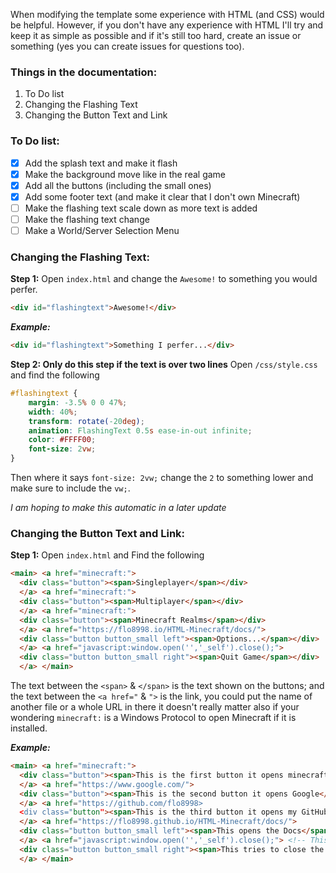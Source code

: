When modifying the template some experience with HTML (and CSS) would be helpful. However, if you don't have any experience with HTML I'll try and keep it as simple as possible and if it's still too hard, create an issue or something (yes you can create issues for questions too).

### Things in the documentation:
1. To Do list
2. Changing the Flashing Text
3. Changing the Button Text and Link

### To Do list:
- [x] Add the splash text and make it flash
- [x] Make the background move like in the real game
- [x] Add all the buttons (including the small ones)
- [x] Add some footer text (and make it clear that I don't own Minecraft)
- [ ] Make the flashing text scale down as more text is added
- [ ] Make the flashing text change
- [ ] Make a World/Server Selection Menu

### Changing the Flashing Text:
**Step 1:** Open `index.html` and change the `Awesome!` to something you would perfer.
```HTML
<div id="flashingtext">Awesome!</div>
```
***Example:***
```HTML
<div id="flashingtext">Something I perfer...</div>
```
**Step 2: Only do this step if the text is over two lines** Open `/css/style.css` and find the following
```CSS
#flashingtext {
	margin: -3.5% 0 0 47%;
	width: 40%;
	transform: rotate(-20deg);
	animation: FlashingText 0.5s ease-in-out infinite;
	color: #FFFF00;
	font-size: 2vw;
}
```
Then where it says `font-size: 2vw;` change the `2` to something lower and make sure to include the `vw;`.

*I am hoping to make this automatic in a later update*

### Changing the Button Text and Link:
**Step 1:** Open `index.html` and Find the following
```HTML
<main> <a href="minecraft:">
  <div class="button"><span>Singleplayer</span></div>
  </a> <a href="minecraft:">
  <div class="button"><span>Multiplayer</span></div>
  </a> <a href="minecraft:">
  <div class="button"><span>Minecraft Realms</span></div>
  </a> <a href="https://flo8998.io/HTML-Minecraft/docs/">
  <div class="button button_small left"><span>Options...</span></div>
  </a> <a href="javascript:window.open('','_self').close();">
  <div class="button button_small right"><span>Quit Game</span></div>
  </a> </main>
```
The text between the `<span>` & `</span>` is the text shown on the buttons; and the text between the `<a href="` & `">` is the link, you could put the name of another file or a whole URL in there it doesn't really matter also if your wondering `minecraft:` is a Windows Protocol to open Minecraft if it is installed.

***Example:***
```HTML
<main> <a href="minecraft:">
  <div class="button"><span>This is the first button it opens minecraft</span></div>
  </a> <a href="https://www.google.com/">
  <div class="button"><span>This is the second button it opens Google</span></div>
  </a> <a href="https://github.com/flo8998>
  <div class="button"><span>This is the third button it opens my GitHub</span></div>
  </a> <a href="https://flo8998.github.io/HTML-Minecraft/docs/">
  <div class="button button_small left"><span>This opens the Docs</span></div>
  </a> <a href="javascript:window.open('','_self').close();"> <!-- This was me testing but it doesn't really work -->
  <div class="button button_small right"><span>This tries to close the tab</span></div>
  </a> </main>
```
